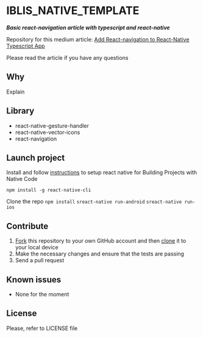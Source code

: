 # IBLIS_NATIVE_TEMPLATE

_**Basic react-navigation article with typescript and react-native**_

Repository for this medium article: [Add React-navigation to React-Native Typescript App](https://medium.com/@vdelacou/add-react-navigation-to-react-native-typescript-app-d1cf855b3fe7)

Please read the article if you have any questions

## Why

Explain

## Library

- react-native-gesture-handler
- react-native-vector-icons
- react-navigation

## Launch project

Install and follow [instructions](https://facebook.github.io/react-native/docs/getting-started) to setup react native for Building Projects with Native Code

`npm install -g react-native-cli`

Clone the repo
`npm install`
`sreact-native run-android`
`sreact-native run-ios`

## Contribute

1.  [Fork](https://help.github.com/articles/fork-a-repo/) this repository to your own GitHub account and then [clone](https://help.github.com/articles/cloning-a-repository/) it to your local device
2.  Make the necessary changes and ensure that the tests are passing
3.  Send a pull request

## Known issues

- None for the moment

## License

Please, refer to LICENSE file
